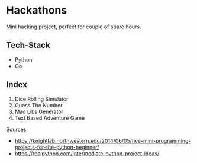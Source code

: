# Hackathons

Mini hacking project, perfect for couple of spare hours.

## Tech-Stack

- Python
- Go

## Index

1. Dice Rolling Simulator
2. Guess The Number
3. Mad Libs Generator
4. Text Based Adventure Game

Sources

- <https://knightlab.northwestern.edu/2014/06/05/five-mini-programming-projects-for-the-python-beginner/>
- <https://realpython.com/intermediate-python-project-ideas/>
